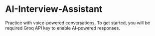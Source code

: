 # AI-Interview-Assistant
Practice with voice-powered conversations. To get started, you will be required Groq API key to enable AI-powered responses.
